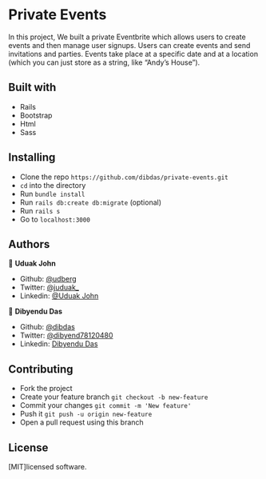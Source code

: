 # Private Events

In this project, We built a private Eventbrite which allows users to create events and then manage user signups. Users can create events and send invitations and parties. Events take place at a specific date and at a location (which you can just store as a string, like “Andy’s House”).

## Built with

- Rails
- Bootstrap
- Html
- Sass

## Installing

- Clone the repo `https://github.com/dibdas/private-events.git`
- `cd` into the directory
- Run `bundle install`
- Run `rails db:create db:migrate` (optional)
- Run `rails s`
- Go to `localhost:3000`

## Authors

👤 **Uduak John**

- Github: [@udberg](https://github.com/udberg)
- Twitter: [@juduak_](https://twitter.com/juduak_)
- Linkedin: [@Uduak John](https://www.linkedin.com/in/juduak/)

👤 **Dibyendu Das**
- Github: [@dibdas](https://github.com/dibdas)
- Twitter: [@dibyend78120480](https://twitter.com/dibyend78120480)
- Linkedin: [Dibyendu Das](https://www.linkedin.com/in/dibdas/)

## Contributing

- Fork the project
- Create your feature branch `git checkout -b new-feature`
- Commit your changes `git commit -m 'New feature'`
- Push it `git push -u origin new-feature`
- Open a pull request using this branch

## License

[MIT]licensed software.

